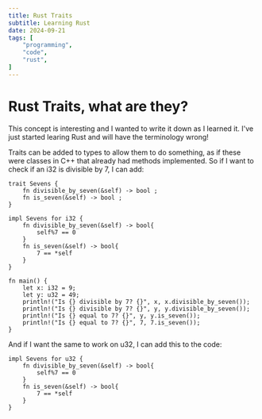 ```yaml
---
title: Rust Traits
subtitle: Learning Rust
date: 2024-09-21
tags: [ 
    "programming", 
    "code", 
    "rust",
] 
---
```


# Rust Traits, what are they?

This concept is interesting and I wanted to write it down as I learned it. I've just started learing Rust and will have
the terminology wrong! 

Traits can be added to types to allow them to do something, as if these were classes in C++ that already had methods 
implemented. So if I want to check if an i32 is divisible by 7, I can add: 

```
trait Sevens {
    fn divisible_by_seven(&self) -> bool ;
    fn is_seven(&self) -> bool ;
}

impl Sevens for i32 {
    fn divisible_by_seven(&self) -> bool{
        self%7 == 0
    }
    fn is_seven(&self) -> bool{
        7 == *self
    }
}

fn main() {
    let x: i32 = 9;
    let y: u32 = 49;
    println!("Is {} divisible by 7? {}", x, x.divisible_by_seven());
    println!("Is {} divisible by 7? {}", y, y.divisible_by_seven());
    println!("Is {} equal to 7? {}", y, y.is_seven());
    println!("Is {} equal to 7? {}", 7, 7.is_seven());
}
```

And if I want the same to work on u32, I can add this to the code: 

```
impl Sevens for u32 {
    fn divisible_by_seven(&self) -> bool{
        self%7 == 0
    }
    fn is_seven(&self) -> bool{
        7 == *self
    }
}
```

